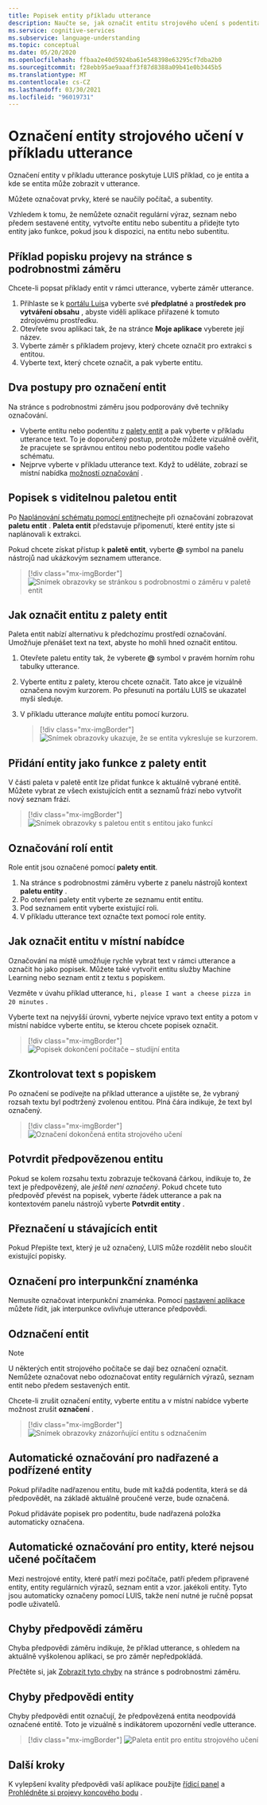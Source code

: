 ```yaml
---
title: Popisek entity příkladu utterance
description: Naučte se, jak označit entitu strojového učení s podentitami na příkladu utterance na stránce s podrobnostmi záměru na portálu LUIS.
ms.service: cognitive-services
ms.subservice: language-understanding
ms.topic: conceptual
ms.date: 05/20/2020
ms.openlocfilehash: ffbaa2e40d5924ba61e548398e63295cf7dba2b0
ms.sourcegitcommit: f28ebb95ae9aaaff3f87d8388a09b41e0b3445b5
ms.translationtype: MT
ms.contentlocale: cs-CZ
ms.lasthandoff: 03/30/2021
ms.locfileid: "96019731"
---
```

# <a name="label-machine-learning-entity-in-an-example-utterance"></a>Označení entity strojového učení v příkladu utterance

Označení entity v příkladu utterance poskytuje LUIS příklad, co je entita a kde se entita může zobrazit v utterance.

Můžete označovat prvky, které se naučily počítač, a subentity.

Vzhledem k tomu, že nemůžete označit regulární výraz, seznam nebo předem sestavené entity, vytvořte entitu nebo subentitu a přidejte tyto entity jako funkce, pokud jsou k dispozici, na entitu nebo subentitu.

## <a name="label-example-utterances-from-the-intent-detail-page"></a>Příklad popisku projevy na stránce s podrobnostmi záměru

Chcete-li popsat příklady entit v rámci utterance, vyberte záměr utterance.

1. Přihlaste se k [portálu Luis](https://www.luis.ai)a vyberte své **předplatné** a **prostředek pro vytváření obsahu** , abyste viděli aplikace přiřazené k tomuto zdrojovému prostředku.
1. Otevřete svou aplikaci tak, že na stránce **Moje aplikace** vyberete její název.
1. Vyberte záměr s příkladem projevy, který chcete označit pro extrakci s entitou.
1. Vyberte text, který chcete označit, a pak vyberte entitu.

## <a name="two-techniques-to-label-entities"></a>Dva postupy pro označení entit

Na stránce s podrobnostmi záměru jsou podporovány dvě techniky označování.
* Vyberte entitu nebo podentitu z [palety entit](#label-with-the-entity-palette-visible) a pak vyberte v příkladu utterance text. To je doporučený postup, protože můžete vizuálně ověřit, že pracujete se správnou entitou nebo podentitou podle vašeho schématu.
* Nejprve vyberte v příkladu utterance text. Když to uděláte, zobrazí se místní nabídka [možností označování](#how-to-label-entity-from-in-place-menu) .

## <a name="label-with-the-entity-palette-visible"></a>Popisek s viditelnou paletou entit

Po [Naplánování schématu pomocí entit](luis-how-plan-your-app.md)nechejte při označování zobrazovat **paletu entit** . **Paleta entit** představuje připomenutí, které entity jste si naplánovali k extrakci.

Pokud chcete získat přístup k **paletě entit**, vyberte **@** symbol na panelu nástrojů nad ukázkovým seznamem utterance.

> [!div class="mx-imgBorder"]
> ![Snímek obrazovky se stránkou s podrobnostmi o záměru v paletě entit](media/label-utterances/entity-palette-from-tool-bar.png)

## <a name="how-to-label-entity-from-entity-palette"></a>Jak označit entitu z palety entit

Paleta entit nabízí alternativu k předchozímu prostředí označování. Umožňuje přenášet text na text, abyste ho mohli hned označit entitou.

1. Otevřete paletu entity tak, že vyberete **@** symbol v pravém horním rohu tabulky utterance.

2. Vyberte entitu z palety, kterou chcete označit. Tato akce je vizuálně označena novým kurzorem. Po přesunutí na portálu LUIS se ukazatel myši sleduje.

3. V příkladu utterance _malujte_ entitu pomocí kurzoru.

    > [!div class="mx-imgBorder"]
    > ![Snímek obrazovky ukazuje, že se entita vykresluje se kurzorem.](media/label-utterances/example-1-label-machine-learned-entity-palette-label-action.png)

## <a name="adding-entity-as-a-feature-from-the-entity-palette"></a>Přidání entity jako funkce z palety entit

V části paleta v paletě entit lze přidat funkce k aktuálně vybrané entitě. Můžete vybrat ze všech existujících entit a seznamů frází nebo vytvořit nový seznam frází.

> [!div class="mx-imgBorder"]
> ![Snímek obrazovky s paletou entit s entitou jako funkcí](media/label-utterances/entity-palette-entity-as-a-feature.png)

## <a name="labeling-entity-roles"></a>Označování rolí entit

Role entit jsou označené pomocí **palety entit**.

1. Na stránce s podrobnostmi záměru vyberte z panelu nástrojů kontext **paletu entity** .
1. Po otevření palety entit vyberte ze seznamu entit entitu.
1. Pod seznamem entit vyberte existující roli.
1. V příkladu utterance text označte text pomocí role entity.

## <a name="how-to-label-entity-from-in-place-menu"></a>Jak označit entitu v místní nabídce

Označování na místě umožňuje rychle vybrat text v rámci utterance a označit ho jako popisek. Můžete také vytvořit entitu služby Machine Learning nebo seznam entit z textu s popiskem.

Vezměte v úvahu příklad utterance, `hi, please I want a cheese pizza in 20 minutes` .

Vyberte text na nejvyšší úrovni, vyberte nejvíce vpravo text entity a potom v místní nabídce vyberte entitu, se kterou chcete popisek označit.

> [!div class="mx-imgBorder"]
> ![Popisek dokončení počítače – studijní entita](media/label-utterances/label-steps-in-place-menu.png)

## <a name="review-labeled-text"></a>Zkontrolovat text s popiskem

Po označení se podívejte na příklad utterance a ujistěte se, že vybraný rozsah textu byl podtržený zvolenou entitou. Plná čára indikuje, že text byl označený.

> [!div class="mx-imgBorder"]
> ![Označení dokončená entita strojového učení](media/label-utterances/example-1-label-machine-learned-entity-complete-order-labeled.png)

## <a name="confirm-predicted-entity"></a>Potvrdit předpovězenou entitu

Pokud se kolem rozsahu textu zobrazuje tečkovaná čárkou, indikuje to, že text je předpovězený, ale _ještě není označený_. Pokud chcete tuto předpověď převést na popisek, vyberte řádek utterance a pak na kontextovém panelu nástrojů vyberte **Potvrdit entity** .

## <a name="relabeling-over-existing-entities"></a>Přeznačení u stávajících entit

Pokud Přepište text, který je už označený, LUIS může rozdělit nebo sloučit existující popisky.

## <a name="labeling-for-punctuation"></a>Označení pro interpunkční znaménka

Nemusíte označovat interpunkční znaménka. Pomocí [nastavení aplikace](luis-reference-application-settings.md) můžete řídit, jak interpunkce ovlivňuje utterance předpovědi.

## <a name="unlabel-entities"></a>Odznačení entit

> [!NOTE]
> U některých entit strojového počítače se dají bez označení označit. Nemůžete označovat nebo odoznačovat entity regulárních výrazů, seznam entit nebo předem sestavených entit.

Chcete-li zrušit označení entity, vyberte entitu a v místní nabídce vyberte možnost zrušit **označení** .

> [!div class="mx-imgBorder"]
> ![Snímek obrazovky znázorňující entitu s odznačením](media/label-utterances/unlabel-entity-using-in-place-menu.png)

## <a name="automatic-labeling-for-parent-and-child-entities"></a>Automatické označování pro nadřazené a podřízené entity

Pokud přiřadíte nadřazenou entitu, bude mít každá podentita, která se dá předpovědět, na základě aktuálně proučené verze, bude označená.

Pokud přidáváte popisek pro podentitu, bude nadřazená položka automaticky označena.

## <a name="automatic-labeling-for-non-machine-learned-entities"></a>Automatické označování pro entity, které nejsou učené počítačem

Mezi nestrojové entity, které patří mezi počítače, patří předem připravené entity, entity regulárních výrazů, seznam entit a vzor. jakékoli entity. Tyto jsou automaticky označeny pomocí LUIS, takže není nutné je ručně popsat podle uživatelů.

## <a name="intent-prediction-errors"></a>Chyby předpovědi záměru

Chyba předpovědi záměru indikuje, že příklad utterance, s ohledem na aktuálně vyškolenou aplikaci, se pro záměr nepředpokládá.

Přečtěte si, jak [Zobrazit tyto chyby](luis-how-to-add-intents.md#intent-prediction-errors) na stránce s podrobnostmi záměru.

## <a name="entity-prediction-errors"></a>Chyby předpovědi entity

Chyby předpovědi entit označují, že předpovězená entita neodpovídá označené entitě. Toto je vizuálně s indikátorem upozornění vedle utterance.

> [!div class="mx-imgBorder"]
> ![Paleta entit pro entitu strojového učení](media/label-utterances/example-utterance-indicates-prediction-error.png)

## <a name="next-steps"></a>Další kroky

K vylepšení kvality předpovědi vaší aplikace použijte [řídicí panel](luis-how-to-use-dashboard.md) a [Prohlédněte si projevy koncového bodu](luis-how-to-review-endpoint-utterances.md) .

